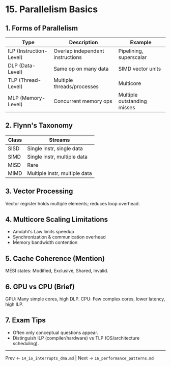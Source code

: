 # 15. Parallelism Basics

## 1. Forms of Parallelism
| Type | Description | Example |
|------|-------------|---------|
| ILP (Instruction-Level) | Overlap independent instructions | Pipelining, superscalar |
| DLP (Data-Level) | Same op on many data | SIMD vector units |
| TLP (Thread-Level) | Multiple threads/processes | Multicore |
| MLP (Memory-Level) | Concurrent memory ops | Multiple outstanding misses |

## 2. Flynn's Taxonomy
| Class | Streams |
|-------|---------|
| SISD | Single instr, single data |
| SIMD | Single instr, multiple data |
| MISD | Rare |
| MIMD | Multiple instr, multiple data |

## 3. Vector Processing
Vector register holds multiple elements; reduces loop overhead.

## 4. Multicore Scaling Limitations
- Amdahl's Law limits speedup
- Synchronization & communication overhead
- Memory bandwidth contention

## 5. Cache Coherence (Mention)
MESI states: Modified, Exclusive, Shared, Invalid.

## 6. GPU vs CPU (Brief)
GPU: Many simple cores, high DLP.
CPU: Few complex cores, lower latency, high ILP.

## 7. Exam Tips
- Often only conceptual questions appear.
- Distinguish ILP (compiler/hardware) vs TLP (OS/architecture scheduling).

---
Prev ← `14_io_interrupts_dma.md` | Next → `16_performance_patterns.md`

